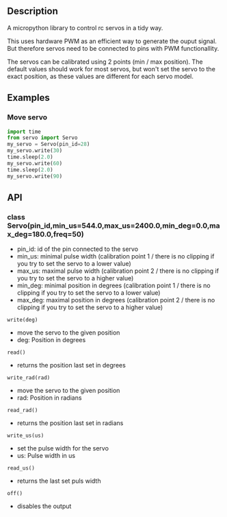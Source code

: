 ## Description
A micropython library to control rc servos in a tidy way. 

This uses hardware PWM as an efficient way to generate the ouput signal. 
But therefore servos need to be connected to pins with PWM functionallity.

The servos can be calibrated using 2 points (min / max position).
The default values should work for most servos, but won't set the servo to the exact position, as these values are different for each servo model.

## Examples
### Move servo
```Python
import time
from servo import Servo
my_servo = Servo(pin_id=28)
my_servo.write(30)
time.sleep(2.0)
my_servo.write(60)
time.sleep(2.0)
my_servo.write(90)

```

## API
### class Servo(pin_id,min_us=544.0,max_us=2400.0,min_deg=0.0,max_deg=180.0,freq=50)
- pin_id: id of the pin connected to the servo
- min_us: minimal pulse width (calibration point 1 / there is no clipping if you try to set the servo to a lower value)
- max_us: maximal pulse width (calibration point 2 / there is no clipping if you try to set the servo to a higher value)
- min_deg: minimal position in degrees (calibration point 1 / there is no clipping if you try to set the servo to a lower value)
- max_deg: maximal position in degrees (calibration point 2 / there is no clipping if you try to set the servo to a higher value)

```write(deg)```
- move the servo to the given position
- deg: Position in degrees

```read()```
- returns the position last set in degrees

```write_rad(rad)```
- move the servo to the given position
- rad: Position in radians

```read_rad()```
- returns the position last set in radians

```write_us(us)```
- set the pulse width for the servo
- us: Pulse width in us

```read_us()```
- returns the last set puls width

```off()```
- disables the output

